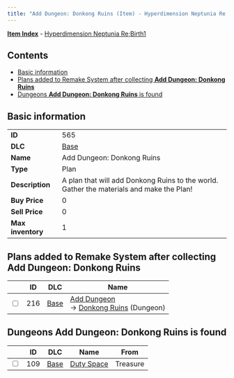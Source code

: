 ```yaml
---
title: "Add Dungeon: Donkong Ruins (Item) - Hyperdimension Neptunia Re;Birth1"
---
```


[**Item Index**](/neptunia/rb1/item/index.html) - [Hyperdimension Neptunia Re;Birth1](/neptunia/rb1)

## Contents

- [Basic information](#basic-information)
- [Plans added to Remake System after collecting **Add Dungeon: Donkong Ruins**](#plans-added-to-remake-system-after-collecting-add-dungeon-donkong-ruins)
- [Dungeons **Add Dungeon: Donkong Ruins** is found](#dungeons-add-dungeon-donkong-ruins-is-found)

## Basic information

|   |   |
| -- | -- |
| **ID** | 565 |
| **DLC** | [Base](/neptunia/rb1/dlc/1-base.html) |
| **Name** | Add Dungeon: Donkong Ruins |
| **Type** | Plan |
| **Description** | A plan that will add Donkong Ruins to the world. Gather the materials and make the Plan! |
| **Buy Price** | 0 |
| **Sell Price** | 0 |
| **Max inventory** | 1 |

## Plans added to Remake System after collecting **Add Dungeon: Donkong Ruins**

|    | ID | DLC | Name |
| -- | -- | --- | ---- |
| <input type="checkbox" id="rb1-remake-1-216" class="trackbox" /> | 216 | [Base](/neptunia/rb1/dlc/1-base.html) | [Add Dungeon](/neptunia/rb1/remake/1-216-add-dungeon.html)<br />→ [Donkong Ruins](/neptunia/rb1/dungeon/1-110-donkong-ruins.html) (Dungeon) |

## Dungeons **Add Dungeon: Donkong Ruins** is found

|    | ID | DLC | Name | From |
| -- | -- | --- | ---- | ---- |
| <input type="checkbox" id="rb1-dungeon-1-109" class="trackbox" /> | 109 | [Base](/neptunia/rb1/dlc/1-base.html) | [Duty Space](/neptunia/rb1/dungeon/1-109-duty-space.html) | Treasure |
